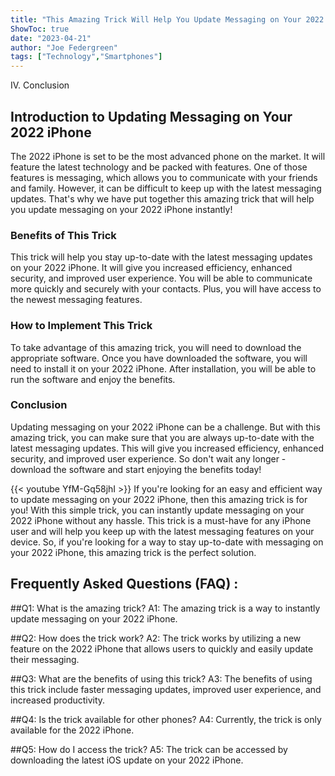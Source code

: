```yaml
---
title: "This Amazing Trick Will Help You Update Messaging on Your 2022 iPhone Instantly!"
ShowToc: true 
date: "2023-04-21"
author: "Joe Federgreen" 
tags: ["Technology","Smartphones"]
---
```

IV. Conclusion

## Introduction to Updating Messaging on Your 2022 iPhone

The 2022 iPhone is set to be the most advanced phone on the market. It will feature the latest technology and be packed with features. One of those features is messaging, which allows you to communicate with your friends and family. However, it can be difficult to keep up with the latest messaging updates. That's why we have put together this amazing trick that will help you update messaging on your 2022 iPhone instantly!

### Benefits of This Trick

This trick will help you stay up-to-date with the latest messaging updates on your 2022 iPhone. It will give you increased efficiency, enhanced security, and improved user experience. You will be able to communicate more quickly and securely with your contacts. Plus, you will have access to the newest messaging features.

### How to Implement This Trick

To take advantage of this amazing trick, you will need to download the appropriate software. Once you have downloaded the software, you will need to install it on your 2022 iPhone. After installation, you will be able to run the software and enjoy the benefits.

### Conclusion

Updating messaging on your 2022 iPhone can be a challenge. But with this amazing trick, you can make sure that you are always up-to-date with the latest messaging updates. This will give you increased efficiency, enhanced security, and improved user experience. So don't wait any longer - download the software and start enjoying the benefits today!

{{< youtube YfM-Gq58jhI >}} 
If you're looking for an easy and efficient way to update messaging on your 2022 iPhone, then this amazing trick is for you! With this simple trick, you can instantly update messaging on your 2022 iPhone without any hassle. This trick is a must-have for any iPhone user and will help you keep up with the latest messaging features on your device. So, if you're looking for a way to stay up-to-date with messaging on your 2022 iPhone, this amazing trick is the perfect solution.

## Frequently Asked Questions (FAQ) :
##Q1: What is the amazing trick?
A1: The amazing trick is a way to instantly update messaging on your 2022 iPhone. 

##Q2: How does the trick work?
A2: The trick works by utilizing a new feature on the 2022 iPhone that allows users to quickly and easily update their messaging. 

##Q3: What are the benefits of using this trick?
A3: The benefits of using this trick include faster messaging updates, improved user experience, and increased productivity. 

##Q4: Is the trick available for other phones?
A4: Currently, the trick is only available for the 2022 iPhone. 

##Q5: How do I access the trick?
A5: The trick can be accessed by downloading the latest iOS update on your 2022 iPhone.


